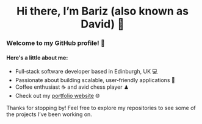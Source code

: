 <h1 align="center">Hi there, I’m Bariz (also known as David) 👋</h1>

<h3>Welcome to my GitHub profile! 🌟</h3>

<h4>Here's a little about me:</h4>
<ul>
 <li>Full‑stack software developer based in Edinburgh, UK 💻</li>
 <li>Passionate about building scalable, user‑friendly applications 🚀</li>
 <li>Coffee enthusiast ☕ and avid chess player ♟</li>
 <li>Check out my <a href="https://www.barizdev.com" target="_blank">portfolio website</a> 🌐 </li></ul>

<p>
  Thanks for stopping by! Feel free to explore my repositories to see some of the projects I’ve been working on.
</p>
